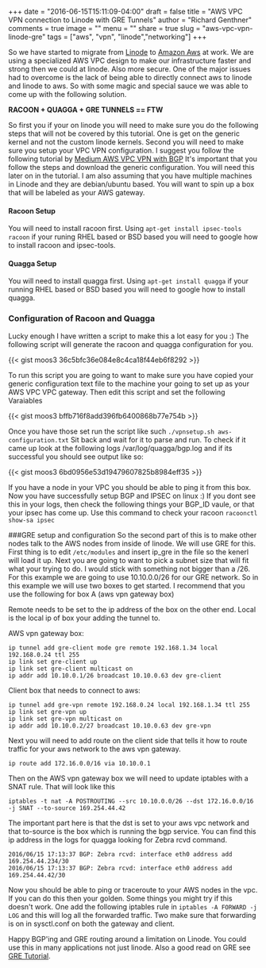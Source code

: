 +++
date = "2016-06-15T15:11:09-04:00"
draft = false
title = "AWS VPC VPN connection to Linode with GRE Tunnels"
author = "Richard Genthner"
comments = true
image = ""
menu = ""
share = true
slug = "aws-vpc-vpn-linode-gre"
tags = ["aws", "vpn", "linode","networking"]
+++

So we have started to migrate from [Linode](https://www.linode.com) to [Amazon Aws](https://aws.amazon.com) at work. We are using a specialized AWS VPC design to make our infrastructure faster and strong then we could at linode. Also more secure. One of the major issues had to overcome is the lack of being able to directly connect aws to linode and linode to aws. So with some magic and special sauce we was able to come up with the following solution.

__RACOON + QUAGGA + GRE TUNNELS == FTW__

So first you if your on linode you will need to make sure you do the following steps that will not be covered by this tutorial. One is get on the generic kernel and not the custom linode kernels. Second you will need to make sure you setup your VPC VPN configuration. I suggest you follow the following tutorial by [Medium AWS VPC VPN with BGP](https://medium.com/@silasthomas/aws-vpc-ipsec-site-to-site-vpn-using-a-ubiquiti-edgemax-edgerouter-with-bgp-routing-37abafb950f3#.o1n31p7em) It's important that you follow the steps and download the generic configuration. You will need this later on in the tutorial. I am also assuming that you have multiple machines in Linode and they are debian/ubuntu based. You will want to spin up a box that will be labeled as your AWS gateway. 

#### Racoon Setup
You will need to install racoon first. Using ```apt-get install ipsec-tools racoon``` if your runing RHEL based or BSD based you will need to google how to install racoon and ipsec-tools. 

#### Quagga Setup
You will need to install quagga first. Using ```apt-get install quagga``` if your running RHEL based or BSD based you will need to google how to install quagga. 

### Configuration of Racoon and Quagga
Lucky enough I have written a script to make this a lot easy for you :) The following script will generate the racoon and quagga configuration for you.

{{< gist moos3 36c5bfc36e084e8c4ca18f44eb6f8292 >}}

To run this script you are going to want to make sure you have copied your generic configuration text file to the machine your going to set up as your AWS VPC VPC gateway. Then edit this script and set the following Varaiables 

{{< gist moos3 bffb716f8add396fb6400868b77e754b >}}

Once you have those set run the script like such ```./vpnsetup.sh aws-configuration.txt``` Sit back and wait for it to parse and run. To check if it came up look at the following logs /var/log/quagga/bgp.log and if its successful you should see output like so:

{{< gist moos3 6bd0956e53d19479607825b8984eff35 >}}

If you have a node in your VPC you should be able to ping it from this box. Now you have successfully setup BGP and IPSEC on linux :) If you dont see this in your logs, then check the following things your BGP_ID vaule, or that your ipsec has come up. Use this command to check your racoon ```racoonctl show-sa ipsec```


###GRE setup and configuration
So the second part of this is to make other nodes talk to the AWS nodes from inside of linode. We will use GRE for this. First thing is to edit `/etc/modules` and insert ip_gre in the file so the kenerl will load it up. Next you are going to want to pick a subnet size that will fit what your trying to do. I would stick with something not bigger than a /26. For this example we are going to use 10.10.0.0/26 for our GRE network. So in this example we will use two boxes to get started. I recommend that you use the following for box A (aws vpn gateway box)

Remote needs to be set to the ip address of the box on the other end. Local is the local ip of box your adding the tunnel to.

AWS vpn gateway box:

```
ip tunnel add gre-client mode gre remote 192.168.1.34 local 192.168.0.24 ttl 255
ip link set gre-client up
ip link set gre-client multicast on
ip addr add 10.10.0.1/26 broadcast 10.10.0.63 dev gre-client
```

Client box that needs to connect to aws:

```
ip tunnel add gre-vpn remote 192.168.0.24 local 192.168.1.34 ttl 255
ip link set gre-vpn up
ip link set gre-vpn multicast on
ip addr add 10.10.0.2/27 broadcast 10.10.0.63 dev gre-vpn
```

Next you will need to add route on the client side that tells it how to route traffic for your aws network to the aws vpn gateway.

```
ip route add 172.16.0.0/16 via 10.10.0.1
```

Then on the AWS vpn gateway box we will need to update iptables with a SNAT rule. That will look like this 

```
iptables -t nat -A POSTROUTING --src 10.10.0.0/26 --dst 172.16.0.0/16 -j SNAT --to-source 169.254.44.42
```
The important part here is that the dst is set to your aws vpc network and that to-source is the box which is running the bgp service. You can find this ip address in the logs for quagga looking for Zebra rcvd command.

```
2016/06/15 17:13:37 BGP: Zebra rcvd: interface eth0 address add 169.254.44.234/30
2016/06/15 17:13:37 BGP: Zebra rcvd: interface eth0 address add 169.254.44.42/30
```

Now you should be able to ping or traceroute to your AWS nodes in the vpc. If you can do this then your golden. Some things you might try if this doesn't work. One add the following iptables rule in `iptables -A FORWARD -j LOG` and this will log all the forwarded traffic. Two make sure that forwarding is on in sysctl.conf on both the gateway and client.


Happy BGP'ing and GRE routing around a limitation on Linode. You could use this in many applications not just linode. Also a good read on GRE see [GRE Tutorial](http://bjornruud.net/2011/02/gre-tunnel-with-multicast-support.html).

